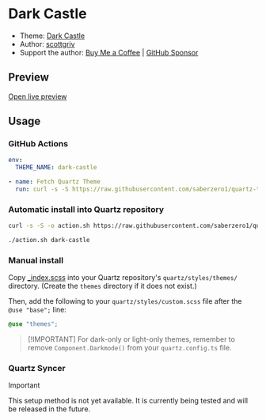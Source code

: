 # Dark Castle

- Theme: [Dark Castle](OBSIDIAN_THEME_URL%)
- Author: <a href="https://github.com/scottgriv" target="_blank" rel="noopener noreferrer">scottgriv</a>
- Support the author: <a href="https://buymeacoffee.com/scottgriv" target="_blank" rel="noopener noreferrer">Buy Me a Coffee</a> | <a href="https://github.com/sponsors/scottgriv" target="_blank" rel="noopener noreferrer">GitHub Sponsor</a>

## Preview

[Open live preview](https://quartz-themes.github.io/dark-castle/)

## Usage

### GitHub Actions

```yaml
env:
  THEME_NAME: dark-castle
```

```yaml
- name: Fetch Quartz Theme
  run: curl -s -S https://raw.githubusercontent.com/saberzero1/quartz-themes/master/action.sh | bash -s -- $THEME_NAME
```

### Automatic install into Quartz repository

```bash
curl -s -S -o action.sh https://raw.githubusercontent.com/saberzero1/quartz-themes/master/action.sh

./action.sh dark-castle
```

### Manual install

Copy [\_index.scss](./_index.scss) into your Quartz repository's `quartz/styles/themes/` directory. (Create the `themes` directory if it does not exist.)

Then, add the following to your `quartz/styles/custom.scss` file after the `@use "base";` line:

```scss
@use "themes";
```

> [!IMPORTANT] For dark-only or light-only themes, remember to remove `Component.Darkmode()` from your `quartz.config.ts` file.

### Quartz Syncer

> [!IMPORTANT]
> This setup method is not yet available. It is currently being tested and will be released in the future.
